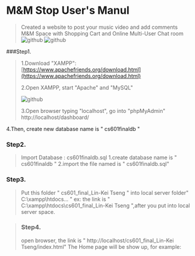 M&M Stop User's Manul
=====================
>Created a website to post your music video and add comments  
>M&M Space with Shopping Cart and Online Multi-User Chat room
![github](https://github.com/Tedtseng/My-Music-and-Movie-Stop/blob/master/pic/00.png "00")
![github](https://github.com/Tedtseng/My-Music-and-Movie-Stop/blob/master/pic/00.1.png "00.1")

###Step1.<br />
>1.Download "XAMPP": [https://www.apachefriends.org/download.html](https://www.apachefriends.org/download.html)<br />
>
>2.Open XAMPP, start "Apache" and "MySQL"<br />
>
>![github](https://github.com/Tedtseng/My-Music-and-Movie-Stop/blob/master/pic/01.png "01") 
>
>3.Open browser typing "localhost", go into "phpMyAdmin"<br/>
>        http://localhost/dashboard/<br/>
>
        
4.Then, create new database name is " cs601finaldb "<br/>

### Step2.<br/>
>Import Database : cs601finaldb.sql
>1.create database name is " cs601finaldb "
>2.import the file named is " cs601finaldb.sql"

### Step3.<br/>
>Put this folder " cs601_final_Lin-Kei Tseng " into local server folder" C:\xampp\htdocs\... "
>ex: the link is " C:\xampp\htdocs\cs601_final_Lin-Kei Tseng ",after you put into local server space.
        
>### Step4.<br/> 
>open browser, the link is " http://localhost/cs601_final_Lin-Kei Tseng/index.html"
>The Home page will be show up, for example:
        
